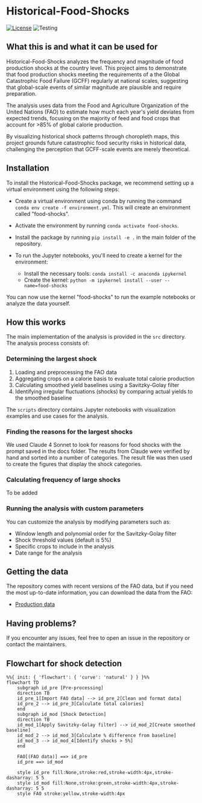 # Historical-Food-Shocks

[![License](https://img.shields.io/badge/License-Apache_2.0-blue.svg)](https://opensource.org/licenses/Apache-2.0) ![Testing](https://github.com/allfed/Historical-Food-Shocks/actions/workflows/testing.yml/badge.svg)

## What this is and what it can be used for

Historical-Food-Shocks analyzes the frequency and magnitude of food production shocks at the country level. This project aims to demonstrate that food production shocks meeting the requirements of a the Global Catastrophic Food Failure (GCFF) regularly at national scales, suggesting that global-scale events of similar magnitude are plausible and require preparation.

The analysis uses data from the Food and Agriculture Organization of the United Nations (FAO) to estimate how much each year's yield deviates from expected trends, focusing on the majority of feed and food crops that account for >85% of global calorie production.

By visualizing historical shock patterns through choropleth maps, this project grounds future catastrophic food security risks in historical data, challenging the perception that GCFF-scale events are merely theoretical.

## Installation

To install the Historical-Food-Shocks package, we recommend setting up a virtual environment using the following steps:

* Create a virtual environment using conda by running the command `conda env create -f environment.yml`. This will create an environment called "food-shocks".

* Activate the environment by running `conda activate food-shocks`.

* Install the package by running `pip install -e .` in the main folder of the repository.

* To run the Jupyter notebooks, you'll need to create a kernel for the environment:
  - Install the necessary tools: `conda install -c anaconda ipykernel`
  - Create the kernel: `python -m ipykernel install --user --name=food-shocks`

You can now use the kernel "food-shocks" to run the example notebooks or analyze the data yourself.

## How this works
The main implementation of the analysis is provided in the `src` directory. The analysis process consists of:

### Determining the largest shock

1. Loading and preprocessing the FAO data
2. Aggregating crops on a calorie basis to evaluate total calorie production
3. Calculating smoothed yield baselines using a Savitzky-Golay filter
4. Identifying irregular fluctuations (shocks) by comparing actual yields to the smoothed baseline

The `scripts` directory contains Jupyter notebooks with visualization examples and use cases for the analysis.
### Finding the reasons for the largest shocks

We used Claude 4 Sonnet to look for reasons for food shocks with the prompt saved in the docs folder. The results from Claude were verified by hand and sorted into a number of categories. The result file was then used to create the figures that display the shock categories. 

### Calculating frequency of large shocks
To be added

### Running the analysis with custom parameters

You can customize the analysis by modifying parameters such as:

- Window length and polynomial order for the Savitzky-Golay filter
- Shock threshold values (default is 5%)
- Specific crops to include in the analysis
- Date range for the analysis

## Getting the data

The repository comes with recent versions of the FAO data, but if you need the most up-to-date information, you can download the data from the FAO:
- [Production data](http://www.fao.org/faostat/en/#data/QC)

## Having problems?

If you encounter any issues, feel free to open an issue in the repository or contact the maintainers.

## Flowchart for shock detection

```mermaid
%%{ init: { 'flowchart': { 'curve': 'natural' } } }%%
flowchart TD
    subgraph id_pre [Pre-processing]
    direction TB
    id_pre_1[Import FAO data] --> id_pre_2[Clean and format data]
    id_pre_2 --> id_pre_3[Calculate total calories]
    end
    subgraph id_mod [Shock Detection]
    direction TB
    id_mod_1[Apply Savitzky-Golay filter] --> id_mod_2[Create smoothed baseline]
    id_mod_2 --> id_mod_3[Calculate % difference from baseline]
    id_mod_3 --> id_mod_4[Identify shocks > 5%]
    end
    
    FAO[(FAO data)] ==> id_pre
    id_pre ==> id_mod

    style id_pre fill:None,stroke:red,stroke-width:4px,stroke-dasharray: 5 5
    style id_mod fill:None,stroke:green,stroke-width:4px,stroke-dasharray: 5 5
    style FAO stroke:yellow,stroke-width:4px
```
